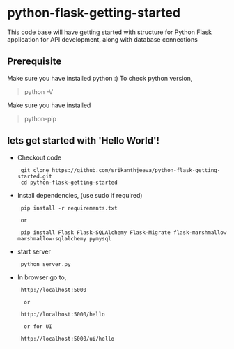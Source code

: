 # python-flask-getting-started
This code base will have getting started with structure for Python Flask application for API development, along with database connections

## Prerequisite
Make sure you have installed python :) 
To check python version,  
> python -V  

Make sure you have installed 
> python-pip 

## lets get started with 'Hello World'!

* Checkout code


       git clone https://github.com/srikanthjeeva/python-flask-getting-started.git    
       cd python-flask-getting-started   

* Install dependencies, (use sudo if required)    

       pip install -r requirements.txt 
           
       or 
          
       pip install Flask Flask-SQLAlchemy Flask-Migrate flask-marshmallow marshmallow-sqlalchemy pymysql

* start server    

       python server.py  

* In browser go to,

       http://localhost:5000 
            
        or 
                    
       http://localhost:5000/hello  

        or for UI 

       http://localhost:5000/ui/hello 